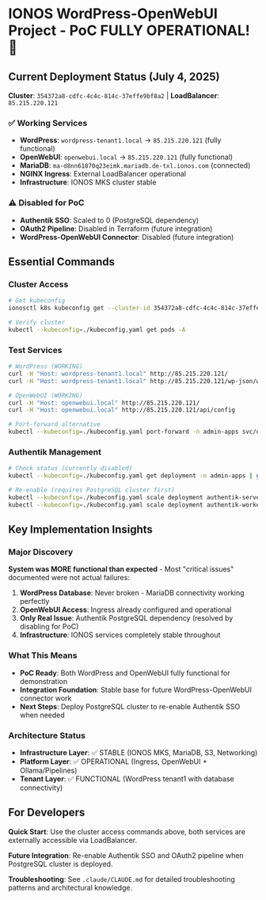 # IONOS WordPress-OpenWebUI Project - PoC FULLY OPERATIONAL! 🎉

## Current Deployment Status (July 4, 2025)

**Cluster**: `354372a8-cdfc-4c4c-814c-37effe9bf8a2` | **LoadBalancer**: `85.215.220.121`

### ✅ Working Services
- **WordPress**: `wordpress-tenant1.local` → `85.215.220.121` (fully functional)
- **OpenWebUI**: `openwebui.local` → `85.215.220.121` (fully functional)  
- **MariaDB**: `ma-d8nn61870q23eimk.mariadb.de-txl.ionos.com` (connected)
- **NGINX Ingress**: External LoadBalancer operational
- **Infrastructure**: IONOS MKS cluster stable

### ⚠️ Disabled for PoC
- **Authentik SSO**: Scaled to 0 (PostgreSQL dependency)
- **OAuth2 Pipeline**: Disabled in Terraform (future integration)
- **WordPress-OpenWebUI Connector**: Disabled (future integration)

## Essential Commands

### Cluster Access
```bash
# Get kubeconfig
ionosctl k8s kubeconfig get --cluster-id 354372a8-cdfc-4c4c-814c-37effe9bf8a2

# Verify cluster
kubectl --kubeconfig=./kubeconfig.yaml get pods -A
```

### Test Services
```bash
# WordPress (WORKING)
curl -H "Host: wordpress-tenant1.local" http://85.215.220.121/
curl -H "Host: wordpress-tenant1.local" http://85.215.220.121/wp-json/wp/v2/posts

# OpenWebUI (WORKING)  
curl -H "Host: openwebui.local" http://85.215.220.121/
curl -H "Host: openwebui.local" http://85.215.220.121/api/config

# Port-forward alternative
kubectl --kubeconfig=./kubeconfig.yaml port-forward -n admin-apps svc/open-webui 8080:80
```

### Authentik Management
```bash
# Check status (currently disabled)
kubectl --kubeconfig=./kubeconfig.yaml get deployment -n admin-apps | grep authentik

# Re-enable (requires PostgreSQL cluster first)
kubectl --kubeconfig=./kubeconfig.yaml scale deployment authentik-server -n admin-apps --replicas=1
kubectl --kubeconfig=./kubeconfig.yaml scale deployment authentik-worker -n admin-apps --replicas=1
```

## Key Implementation Insights

### Major Discovery
**System was MORE functional than expected** - Most "critical issues" documented were not actual failures:

1. **WordPress Database**: Never broken - MariaDB connectivity working perfectly
2. **OpenWebUI Access**: Ingress already configured and operational  
3. **Only Real Issue**: Authentik PostgreSQL dependency (resolved by disabling for PoC)
4. **Infrastructure**: IONOS services completely stable throughout

### What This Means
- **PoC Ready**: Both WordPress and OpenWebUI fully functional for demonstration
- **Integration Foundation**: Stable base for future WordPress-OpenWebUI connector work
- **Next Steps**: Deploy PostgreSQL cluster to re-enable Authentik SSO when needed

### Architecture Status
- **Infrastructure Layer**: ✅ STABLE (IONOS MKS, MariaDB, S3, Networking)
- **Platform Layer**: ✅ OPERATIONAL (Ingress, OpenWebUI + Ollama/Pipelines)  
- **Tenant Layer**: ✅ FUNCTIONAL (WordPress tenant1 with database connectivity)

## For Developers

**Quick Start**: Use the cluster access commands above, both services are externally accessible via LoadBalancer.

**Future Integration**: Re-enable Authentik SSO and OAuth2 pipeline when PostgreSQL cluster is deployed.

**Troubleshooting**: See `.claude/CLAUDE.md` for detailed troubleshooting patterns and architectural knowledge.